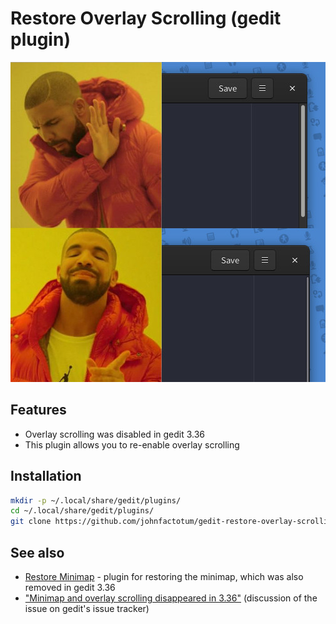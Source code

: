 # Restore Overlay Scrolling (gedit plugin)

![Overlay scrollong good](illustration.jpg)

## Features

* Overlay scrolling was disabled in gedit 3.36
* This plugin allows you to re-enable overlay scrolling

## Installation
```bash
mkdir -p ~/.local/share/gedit/plugins/
cd ~/.local/share/gedit/plugins/
git clone https://github.com/johnfactotum/gedit-restore-overlay-scrolling.git restore-overlay-scrolling
```

## See also
* [Restore Minimap](https://github.com/johnfactotum/gedit-restore-minimap) - plugin for restoring the minimap, which was also removed in gedit 3.36
* ["Minimap and overlay scrolling disappeared in 3.36"](https://gitlab.gnome.org/GNOME/gedit/issues/285) (discussion of the issue on gedit's issue tracker)
